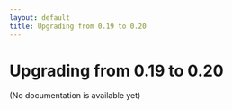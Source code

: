 ```yaml
---
layout: default
title: Upgrading from 0.19 to 0.20
---
```


# Upgrading from 0.19 to 0.20

(No documentation is available yet)

